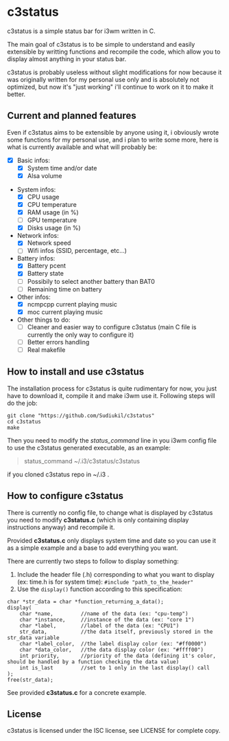 # c3status

c3status is a simple status bar for i3wm written in C.

The main goal of c3status is to be simple to understand and easily extensible by writting functions and recompile the code, which allow you to display almost anything in your status bar.

c3status is probably useless without slight modifications for now because it was originally written for my personal use only and is absolutely not optimized, but now it's "just working" i'll continue to work on it to make it better.

## Current and planned features

Even if c3status aims to be extensible by anyone using it, i obviously wrote some functions for my personal use, and i plan to write some more, here is what is currently available and what will probably be:

- [x] Basic infos:
  - [x] System time and/or date
  - [x] Alsa volume

- System infos:
  - [x] CPU usage
  - [x] CPU temperature
  - [x] RAM usage (in %)
  - [ ] GPU temperature
  - [x] Disks usage (in %)

- Network infos:
  - [x] Network speed
  - [ ] Wifi infos (SSID, percentage, etc...)

- Battery infos:
  - [x] Battery pcent
  - [x] Battery state
  - [ ] Possibily to select another battery than BAT0
  - [ ] Remaining time on battery

- Other infos:
  - [x] ncmpcpp current playing music
  - [x] moc current playing music

- Other things to do:
  - [ ] Cleaner and easier way to configure c3status (main C file is currently the only way to configure it)
  - [ ] Better errors handling
  - [ ] Real makefile

## How to install and use c3status

The installation process for c3status is quite rudimentary for now, you just have to download it, compile it and make i3wm use it. Following steps will do the job:

```
git clone "https://github.com/Sudiukil/c3status"
cd c3status
make
```

Then you need to modify the *status_command* line in you i3wm config file to use the c3status generated executable, as an example:

> status_command ~/.i3/c3status/c3status

if you cloned c3status repo in ~/.i3 .

## How to configure c3status

There is currently no config file, to change what is displayed by c3status you need to modify **c3status.c** (which is only containing display instructions anyway) and recompile it.

Provided **c3status.c** only displays system time and date so you can use it as a simple example and a base to add everything you want.

There are currently two steps to follow to display something:

1. Include the header file (.h) corresponding to what you want to display (ex: time.h is for system time): `#include "path_to_the_header"`
2. Use the `display()` function according to this specification:

```
char *str_data = char *function_returning_a_data();
display(
	char *name, 		//name of the data (ex: "cpu-temp")
	char *instance, 	//instance of the data (ex: "core 1")
	char *label, 		//label of the data (ex: "CPU1")
	str_data, 			//the data itself, previously stored in the str_data variable
	char *label_color, 	//the label display color (ex: "#ff0000")
	char *data_color, 	//the data display color (ex: "#ffff00")
	int priority, 		//priority of the data (defining it's color, should be handled by a function checking the data value)
	int is_last 		//set to 1 only in the last display() call
);
free(str_data);
```

See provided **c3status.c** for a concrete example.

## License

c3status is licensed under the ISC license, see LICENSE for complete copy.
